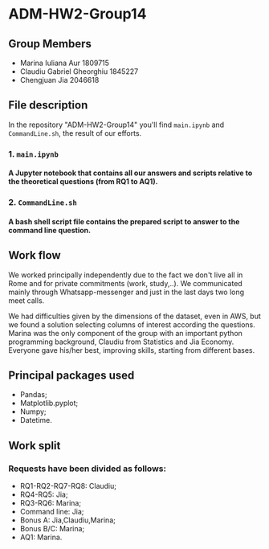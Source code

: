 # ADM-HW2-Group14

## Group Members
* Marina Iuliana Aur 1809715
* Claudiu Gabriel Gheorghiu 1845227
* Chengjuan Jia 2046618

## File description
In the repository  "ADM-HW2-Group14" you'll find `main.ipynb` and `CommandLine.sh`, the result of our efforts.

### 1. `main.ipynb`

#### A Jupyter notebook that contains all our answers and scripts relative to the theoretical questions (from RQ1 to AQ1).

### 2. `CommandLine.sh`

#### A bash shell script file contains the prepared script to answer to the command line question.

## Work flow
We worked principally independently due to the fact we don't live all in Rome and for private commitments (work, study,..). We communicated mainly through Whatsapp-messenger and just in the last days two long meet calls.

We had difficulties given by the dimensions of the dataset, even in AWS, but we found a solution selecting columns of interest according the questions.
Marina was the only component of the group with an important python programming background, Claudiu from Statistics and Jia Economy. Everyone gave his/her best, improving skills, starting from different bases.

## Principal packages used
* Pandas;
* Matplotlib.pyplot;
* Numpy;
* Datetime.

## Work split
### Requests have been divided as follows: 
* RQ1-RQ2-RQ7-RQ8: Claudiu; 
* RQ4-RQ5: Jia;
* RQ3-RQ6: Marina;
* Command line: Jia;
* Bonus A: Jia,Claudiu,Marina; 
* Bonus B/C: Marina; 
* AQ1: Marina.
